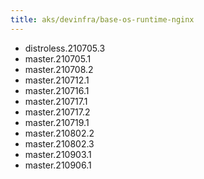 ```yaml
---
title: aks/devinfra/base-os-runtime-nginx
---
```

- distroless.210705.3
- master.210705.1
- master.210708.2
- master.210712.1
- master.210716.1
- master.210717.1
- master.210717.2
- master.210719.1
- master.210802.2
- master.210802.3
- master.210903.1
- master.210906.1
